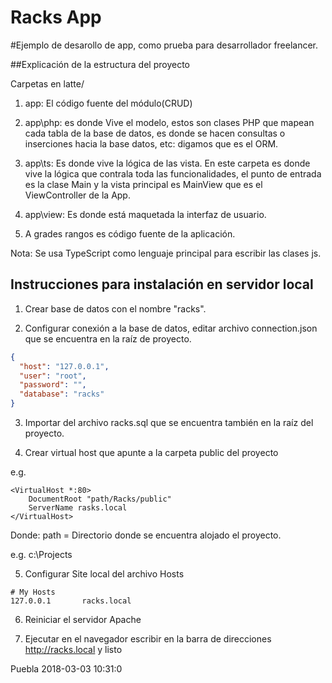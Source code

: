Racks App
=====

#Ejemplo de desarollo de app, como prueba para desarrollador freelancer.

##Explicación de la estructura del proyecto

Carpetas en latte/

 1. app: El código fuente del módulo(CRUD)
 2. app\php: es donde Vive el modelo, estos son clases PHP que mapean cada tabla de la base de datos,
    es donde se hacen consultas o inserciones hacia la base datos, etc: digamos que es el ORM.
    
 3. app\ts: Es donde vive la lógica de las vista.
    En este carpeta es donde vive la lógica que contrala toda las funcionalidades, el punto de entrada es la clase Main y
    la vista principal es MainView que es el ViewController de la App.
    
 4. app\view: Es donde está maquetada la interfaz de usuario.  
 5. A grades rangos es código fuente de la aplicación.

Nota: Se usa TypeScript como lenguaje principal para escribir las clases js.

## Instrucciones para instalación en servidor local

1. Crear base de datos con el nombre "racks".

2. Configurar conexión a la base de datos, editar archivo connection.json que se encuentra en la raíz de proyecto.
   
```json
{
  "host": "127.0.0.1",
  "user": "root",
  "password": "",
  "database": "racks"
}

```   
3. Importar del archivo racks.sql que se encuentra también en la raíz del proyecto.

4. Crear virtual host que apunte a la carpeta public del proyecto

e.g. 
```apacheconfig
<VirtualHost *:80>
    DocumentRoot "path/Racks/public"
    ServerName rasks.local
</VirtualHost>
```

Donde: 
path = Directorio donde se encuentra alojado el proyecto.

e.g. c:\Projects

5. Configurar Site local del archivo Hosts

```apacheconfig
# My Hosts
127.0.0.1       racks.local
```

6. Reiniciar el servidor Apache

7. Ejecutar en el navegador escribir en la barra de direcciones http://racks.local y listo



Puebla 2018-03-03 10:31:0